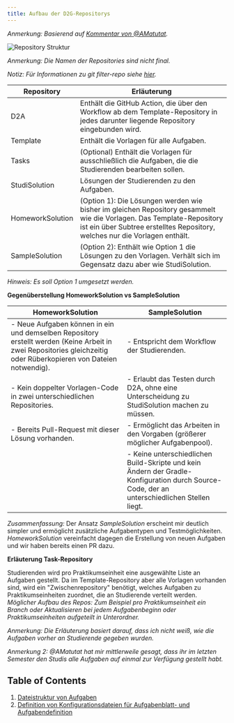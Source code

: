 ```yaml
---
title: Aufbau der D2G-Repositorys
---
```


*Anmerkung: Basierend auf [Kommentar von @AMatutat](https://github.com/Programmiermethoden/Dungeon/issues/434#issuecomment-1532679532).*

![Repository Struktur](https://user-images.githubusercontent.com/32961997/236833681-507dac5b-7414-4c8c-a7f3-a4403e7c594e.png)

*Anmerkung: Die Namen der Repositories sind nicht final.*

*Notiz: Für Informationen zu git filter-repo siehe [hier](https://www.mankier.com/1/git-filter-repo).*

|Repository|Erläuterung|
|--|--|
|D2A|Enthält die GitHub Action, die über den Workflow ab dem Template-Repository in jedes darunter liegende Repository eingebunden wird.|
|Template|Enthält die Vorlagen für alle Aufgaben.|
|Tasks|(Optional) Enthält die Vorlagen für ausschließlich die Aufgaben, die die Studierenden bearbeiten sollen.|
|StudiSolution|Lösungen der Studierenden zu den Aufgaben.|
|HomeworkSolution|(Option 1): Die Lösungen werden wie bisher im gleichen Repository gesammelt wie die Vorlagen. Das Template-Repository ist ein über Subtree erstelltes Repository, welches nur die Vorlagen enthält.|
|SampleSolution|(Option 2): Enthält wie Option 1 die Lösungen zu den Vorlagen. Verhält sich im Gegensatz dazu aber wie StudiSolution.|

*Hinweis: Es soll Option 1 umgesetzt werden.*

**Gegenüberstellung HomeworkSolution vs SampleSolution**

|HomeworkSolution|SampleSolution|
|--|--|
|- Neue Aufgaben können in ein und demselben Repository erstellt werden (Keine Arbeit in zwei Repositories gleichzeitig oder Rüberkopieren von Dateien notwendig).|- Entspricht dem Workflow der Studierenden.|
|- Kein doppelter Vorlagen-Code in zwei unterschiedlichen Repositories.|- Erlaubt das Testen durch D2A, ohne eine Unterscheidung zu StudiSolution machen zu müssen.|
|- Bereits Pull-Request mit dieser Lösung vorhanden.|- Ermöglicht das Arbeiten in den Vorgaben (größerer möglicher Aufgabenpool).|
||- Keine unterschiedlichen Build-Skripte und kein Ändern der Gradle-Konfiguration durch Source-Code, der an unterschiedlichen Stellen liegt.|

*Zusammenfassung:* Der Ansatz *SampleSolution* erscheint mir deutlich simpler und ermöglicht zusätzliche Aufgabentypen und Testmöglichkeiten. *HomeworkSolution* vereinfacht dagegen die Erstellung von neuen Aufgaben und wir haben bereits einen PR dazu.

**Erläuterung Task-Repository**

Studierenden wird pro Praktikumseinheit eine ausgewählte Liste an Aufgaben gestellt. Da im Template-Repository aber alle Vorlagen vorhanden sind, wird ein "Zwischenrepository" benötigt, welches Aufgaben zu Praktikumseinheiten zuordnet, die an Studierende verteilt werden. *Möglicher Aufbau des Repos: Zum Beispiel pro Praktikumseinheit ein Branch oder Aktualisieren bei jedem Aufgabenbeginn oder Praktikumseinheiten aufgeteilt in Unterordner.*

*Anmerkung: Die Erläuterung basiert darauf, dass ich nicht weiß, wie die Aufgaben vorher an Studierende gegeben wurden.*

*Anmerkung 2: @AMatutat hat mir mittlerweile gesagt, dass ihr im letzten Semester den Studis alle Aufgaben auf einmal zur Verfügung gestellt habt.*

## Table of Contents

1. [Dateistruktur von Aufgaben](file_structure.md)
2. [Definition von Konfigurationsdateien für Aufgabenblatt- und Aufgabendefinition](file_structure.md)
